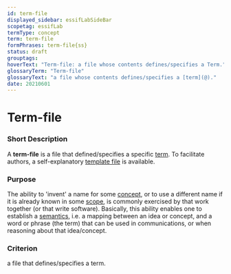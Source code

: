 ```yaml
---
id: term-file
displayed_sidebar: essifLabSideBar
scopetag: essifLab
termType: concept
term: term-file
formPhrases: term-file{ss}
status: draft
grouptags:
hoverText: "Term-file: a file whose contents defines/specifies a Term."
glossaryTerm: "Term-file"
glossaryText: "a file whose contents defines/specifies a [term](@)."
date: 20210601
---
```


# Term-file


### Short Description

A **term-file** is a file that defined/specifies a specific [term](@). To facilitate authors, a self-explanatory [template file](/tev1/term-file.md) is available.

### Purpose

The ability to 'invent' a name for some [concept](@), or to use a different name if it is already known in some [scope](@), is commonly exercised by that work together (or that write software). Basically, this ability enables one to establish a [semantics](@), i.e. a mapping between an idea or concept, and a word or phrase (the term) that can be used in communications, or when reasoning about that idea/concept.

### Criterion

a file that defines/specifies a term.
